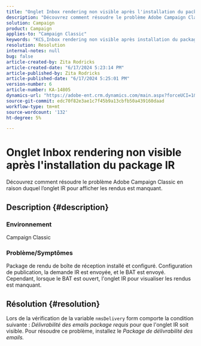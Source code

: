 ```yaml
---
title: "Onglet Inbox rendering non visible après l'installation du package IR"
description: "Découvrez comment résoudre le problème Adobe Campaign Classic où l’onglet IR pour afficher les rendus est manquant."
solution: Campaign
product: Campaign
applies-to: "Campaign Classic"
keywords: "KCS,Inbox rendering non visible après installation du package IR"
resolution: Resolution
internal-notes: null
bug: false
article-created-by: Zita Rodricks
article-created-date: "6/17/2024 5:23:14 PM"
article-published-by: Zita Rodricks
article-published-date: "6/17/2024 5:25:01 PM"
version-number: 6
article-number: KA-14805
dynamics-url: "https://adobe-ent.crm.dynamics.com/main.aspx?forceUCI=1&pagetype=entityrecord&etn=knowledgearticle&id=a3b28443-ce2c-ef11-840a-002248084fbb"
source-git-commit: edc70f82e3ae1c7f45b9a13cbfb50a439160daad
workflow-type: tm+mt
source-wordcount: '132'
ht-degree: 5%

---
```


# Onglet Inbox rendering non visible après l&#39;installation du package IR


Découvrez comment résoudre le problème Adobe Campaign Classic en raison duquel l’onglet IR pour afficher les rendus est manquant.

## Description {#description}


### <b>Environnement</b>

Campaign Classic

### <b>Problème/Symptômes</b>

Package de rendu de boîte de réception installé et configuré. Configuration de publication, la demande IR est envoyée, et le BAT est envoyé. Cependant, lorsque le BAT est ouvert, l&#39;onglet IR pour visualiser les rendus est manquant.


## Résolution {#resolution}


Lors de la vérification de la variable `nmsDelivery` form comporte la condition suivante : *Délivrabilité des emails* *package requis* pour que l&#39;onglet IR soit visible. Pour résoudre ce problème, installez le *Package de délivrabilité des emails.*
